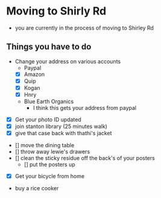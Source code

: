# Moving to Shirly Rd
- you are currently in the process of moving to Shirley Rd

## Things you have to do
- Change your address on various accounts
  - Paypal
  - [x] Amazon
  - [x] Quip
  - [x] Kogan
  - [x] Hnry
  - Blue Earth Organics
    - I think this gets your address from paypal
- [x] Get your photo ID updated
- [x] join stanton library (25 minutes walk)
- [x] give that case back with thathi's jacket
- [] move the dining table 
- [] throw away lewie's drawers
- [] clean the sticky residue off the back's of your posters
  - [] put the posters up

- [x] Get your bicycle from home
- buy a rice cooker
